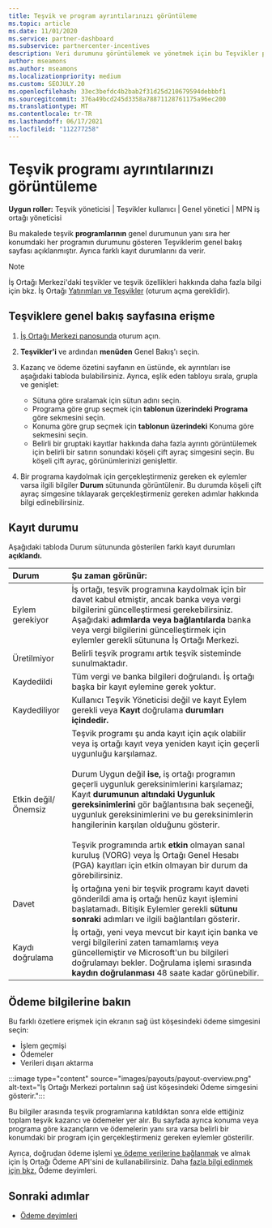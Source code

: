 ```yaml
---
title: Teşvik ve program ayrıntılarınızı görüntüleme
ms.topic: article
ms.date: 11/01/2020
ms.service: partner-dashboard
ms.subservice: partnercenter-incentives
description: Veri durumunu görüntülemek ve yönetmek için bu Teşvikler programı kullanın
author: mseamons
ms.author: mseamons
ms.localizationpriority: medium
ms.custom: SEOJULY.20
ms.openlocfilehash: 33ec3befdc4b2bab2f31d25d210679594debbbf1
ms.sourcegitcommit: 376a49bcd245d3358a78871128761175a96ec200
ms.translationtype: MT
ms.contentlocale: tr-TR
ms.lasthandoff: 06/17/2021
ms.locfileid: "112277258"
---
```

# <a name="view-your-incentives-program-details"></a>Teşvik programı ayrıntılarınızı görüntüleme

**Uygun roller:** Teşvik yöneticisi | Teşvikler kullanıcı | Genel yönetici | MPN iş ortağı yöneticisi

Bu makalede teşvik **programlarının** genel durumunun yanı sıra her konumdaki her programın durumunu gösteren Teşviklerim genel bakış sayfası açıklanmıştır. Ayrıca farklı kayıt durumlarını da verir.

>[!NOTE]
>İş Ortağı Merkezi'daki teşvikler ve teşvik özellikleri hakkında daha fazla bilgi için bkz. İş Ortağı [Yatırımları ve Teşvikler](https://partner.microsoft.com/membership/partner-incentives) (oturum açma gereklidir).

## <a name="access-the-incentives-overview-page"></a>Teşviklere genel bakış sayfasına erişme

1. [İş Ortağı Merkezi panosunda](https://partner.microsoft.com/dashboard) oturum açın.
1. **Teşvikler'i** ve ardından **menüden** Genel Bakış'ı seçin.
1. Kazanç ve ödeme özetini sayfanın en üstünde, ek ayrıntıları ise aşağıdaki tabloda bulabilirsiniz. Ayrıca, eşlik eden tabloyu sırala, grupla ve genişlet:

   - Sütuna göre sıralamak için sütun adını seçin.
   - Programa göre grup seçmek için **tablonun üzerindeki Programa** göre sekmesini seçin.
   - Konuma göre grup seçmek için **tablonun üzerindeki** Konuma göre sekmesini seçin.
   - Belirli bir gruptaki kayıtlar hakkında daha fazla ayrıntı görüntülemek için belirli bir satırın sonundaki köşeli çift ayraç simgesini seçin. Bu köşeli çift ayraç, görünümlerinizi genişlettir.
1. Bir programa kaydolmak için gerçekleştirmeniz gereken ek eylemler varsa ilgili bilgiler **Durum** sütununda görüntülenir. Bu durumda köşeli çift ayraç simgesine tıklayarak gerçekleştirmeniz gereken adımlar hakkında bilgi edinebilirsiniz.

## <a name="enrollment-status"></a>Kayıt durumu

Aşağıdaki tabloda Durum sütununda gösterilen farklı kayıt durumları **açıklandı.**

| **Durum**         | **Şu zaman görünür:** |
|:------------------------------------|:------------------|
| Eylem gerekiyor  | İş ortağı, teşvik programına kaydolmak için bir davet kabul etmiştir, ancak banka veya vergi bilgilerini güncelleştirmesi gerekebilirsiniz. Aşağıdaki **adımlarda veya bağlantılarda** banka veya vergi bilgilerini güncelleştirmek için eylemler gerekli sütununa İş Ortağı Merkezi. |
| Üretilmiyor  | Belirli teşvik programı artık teşvik sisteminde sunulmaktadır. |
| Kaydedildi  | Tüm vergi ve banka bilgileri doğrulandı. İş ortağı başka bir kayıt eylemine gerek yoktur. |
| Kaydediliyor  | Kullanıcı Teşvik Yöneticisi değil ve kayıt Eylem gerekli veya **Kayıt** doğrulama **durumları içindedir.**|
| Etkin değil/ Önemsiz | Teşvik programı şu anda kayıt için açık olabilir veya iş ortağı kayıt veya yeniden kayıt için geçerli uygunluğu karşılamaz. <br><br> Durum Uygun değil **ise,** iş ortağı programın geçerli uygunluk gereksinimlerini karşılamaz; Kayıt **durumunun altındaki Uygunluk gereksinimlerini** gör bağlantısına bak seçeneği, uygunluk gereksinimlerini ve bu gereksinimlerin hangilerinin karşılan olduğunu gösterir. <br><br> Teşvik programında artık **etkin** olmayan sanal kuruluş (VORG) veya İş Ortağı Genel Hesabı (PGA) kayıtları için etkin olmayan bir durum da görebilirsiniz.  |
| Davet  | İş ortağına yeni bir teşvik programı kayıt daveti gönderildi ama iş ortağı henüz kayıt işlemini başlatamadı. Bitişik Eylemler gerekli **sütunu sonraki** adımları ve ilgili bağlantıları gösterir.  |
| Kaydı doğrulama  | İş ortağı, yeni veya mevcut bir kayıt için banka ve vergi bilgilerini zaten tamamlamış veya güncellemiştir ve Microsoft'un bu bilgileri doğrulamayı bekler. Doğrulama işlemi sırasında **kaydın doğrulanması** 48 saate kadar görünebilir.  |

## <a name="see-your-payment-information"></a>Ödeme bilgilerine bakın

Bu farklı özetlere erişmek için ekranın sağ üst köşesindeki ödeme simgesini seçin:

- İşlem geçmişi
- Ödemeler
- Verileri dışarı aktarma

:::image type="content" source="images/payouts/payout-overview.png" alt-text="İş Ortağı Merkezi portalının sağ üst köşesindeki Ödeme simgesini gösterir.":::

Bu bilgiler arasında teşvik programlarına katıldıktan sonra elde ettiğiniz toplam teşvik kazancı ve ödemeler yer alır. Bu sayfada ayrıca konuma veya programa göre kazançların ve ödemelerin yanı sıra varsa belirli bir konumdaki bir program için gerçekleştirmeniz gereken eylemler gösterilir. 

Ayrıca, doğrudan ödeme işlemi [ve ödeme verilerine bağlanmak](https://apidocs.microsoft.com/services/partnerpayouts) ve almak için İş Ortağı Ödeme API'sini de kullanabilirsiniz. Daha [fazla bilgi edinmek için bkz.](payout-statement.md) Ödeme deyimleri.

## <a name="next-steps"></a>Sonraki adımlar

- [Ödeme deyimleri](payout-statement.md)
